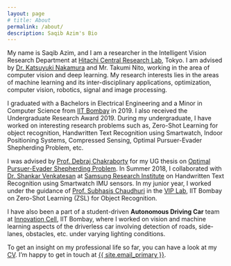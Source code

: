 ```yaml
---
layout: page
# title: About
permalink: /about/
description: Saqib Azim's Bio
---
```


My name is Saqib Azim, and I am a researcher in the Intelligent Vision Research Department at [Hitachi Central Research Lab](https://www.hitachi.com/rd/), Tokyo. I am advised by [Dr. Katsuyuki Nakamura](https://jp.linkedin.com/in/katsuyuki-nakamura-19b9bb88) and Mr. Takumi Nito, working in the area of computer vision and deep learning. My research interests lies in the areas of machine learning and its inter-disciplinary applications, optimization, computer vision, robotics, signal and image processing.

I graduated with a Bachelors in Electrical Engineering and a Minor in Computer Science from [IIT Bombay](http://www.iitb.ac.in) in 2019. I also received the Undergraduate Research Award 2019. During my undergraduate, I have worked on interesting research problems such as, Zero-Shot Learning for object recognition, Handwritten Text Recognition using Smartwatch, Indoor Positioning Systems, Compressed Sensing, Optimal Pursuer-Evader Shepherding Problem, etc.

I was advised by [Prof. Debraj Chakraborty](https://www.ee.iitb.ac.in/wiki/faculty/dc) for my UG thesis on [Optimal Pursuer-Evader Shepherding Problem]({{site.url}}/assets/pubs/btp_thesis.pdf). In Summer 2018, I collaborated with [Dr. Shankar Venkatesan](https://www.linkedin.com/in/shankar-venkatesan-7a849258/) at [Samsung Research Institute](https://research.samsung.com/sri-b) on Handwritten Text Recognition using Smartwatch IMU sensors. In my junior year, I worked under the guidance of [Prof. Subhasis Chaudhuri](https://www.ee.iitb.ac.in/~sc/main/main.html) in the [VIP Lab](http://www.ee.iitb.ac.in/~viplab/), IIT Bombay on Zero-Shot Learning (ZSL) for Object Recognition.

I have also been a part of a student-driven **Autonomous Driving Car** team at [Innovation Cell](http://www.umiciitb.com/), IIT Bombay, where I worked on vision and machine learning aspects of the driverless car involving detection of roads, side-lanes, obstacles, etc. under varying lighting conditions.

To get an insight on my professional life so far, you can have a look at my [CV]({{site.url}}/assets/CV/CV_SaqibAzim_public.pdf). I’m happy to get in touch at <a href="mailto:{{ site.email_primary }}">{{ site.email_primary }}</a>.